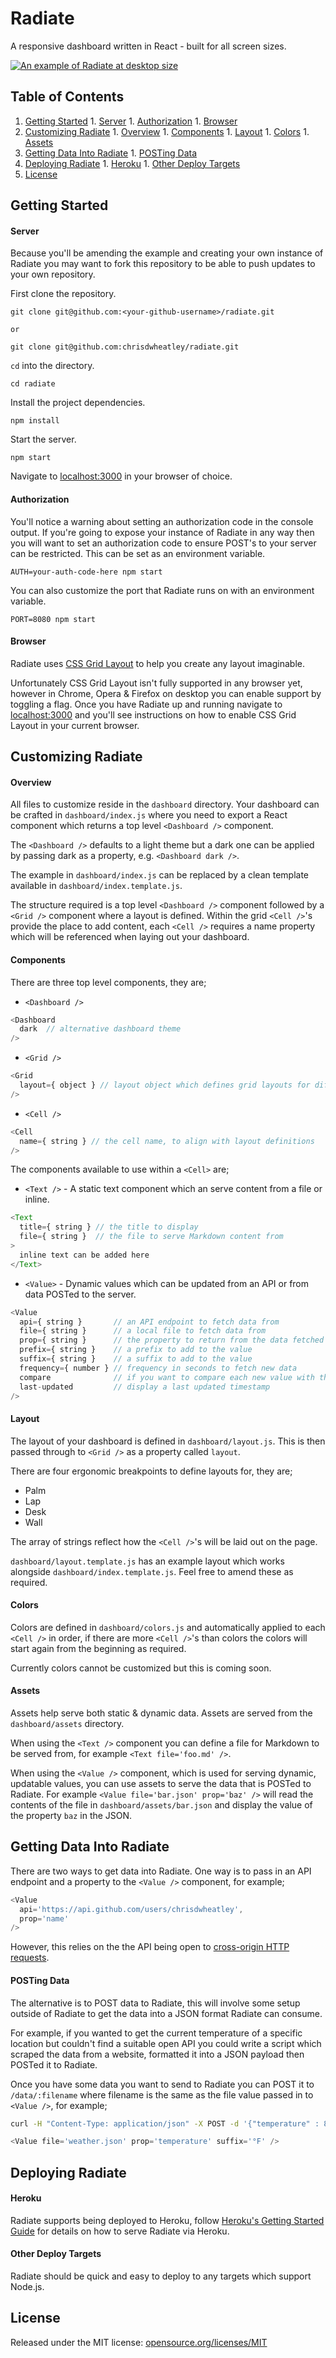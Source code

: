 # Radiate

A responsive dashboard written in React - built for all screen sizes.

[![An example of Radiate at desktop size][radiate-example-desk]][image-fullsize-link]

## Table of Contents

  1. [Getting Started](#getting-started)
    1. [Server](#server)
    1. [Authorization](#authorization)
    1. [Browser](#browser)
  1. [Customizing Radiate](#customizing-radiate)
    1. [Overview](#overview)
    1. [Components](#components)
    1. [Layout](#layout)
    1. [Colors](#colors)
    1. [Assets](#assets)
  1. [Getting Data Into Radiate](#getting-data-into-radiate)
    1. [POSTing Data](#posting-data)
  1. [Deploying Radiate](#deploying-radiate)
    1. [Heroku](#heroku)
    1. [Other Deploy Targets](#other-deploy-targets)
  1. [License](#license)

## Getting Started

#### Server

Because you'll be amending the example and creating your own instance of Radiate  you may want to fork this repository to be able to push updates to your own repository.

First clone the repository.

```
git clone git@github.com:<your-github-username>/radiate.git

or

git clone git@github.com:chrisdwheatley/radiate.git
```

`cd` into the directory.

```
cd radiate
```

Install the project dependencies.

```
npm install
```

Start the server.

```
npm start
```

Navigate to [localhost:3000](http://localhost:3000) in your browser of choice.

#### Authorization

You'll notice a warning about setting an authorization code in the console output. If you're going to expose your instance of Radiate in any way then you will want to set an authorization code to ensure POST's to your server can be restricted. This can be set as an environment variable.

```
AUTH=your-auth-code-here npm start
```

You can also customize the port that Radiate runs on with an environment variable.

```
PORT=8080 npm start
```

#### Browser

Radiate uses [CSS Grid Layout](http://gridbyexample.com/examples/) to help you create any layout imaginable.

Unfortunately CSS Grid Layout isn't fully supported in any browser yet, however in Chrome, Opera & Firefox on desktop you can enable support by toggling a flag.
Once you have Radiate up and running navigate to [localhost:3000](http://localhost:3000) and you'll see instructions on how to enable CSS Grid Layout in your current browser.

## Customizing Radiate

#### Overview

All files to customize reside in the `dashboard` directory. Your dashboard can be crafted in `dashboard/index.js` where you need to export a React component which returns a top level `<Dashboard />` component.

The `<Dashboard />` defaults to a light theme but a dark one can be applied by passing dark as a property, e.g. `<Dashboard dark />`.

The example in `dashboard/index.js` can be replaced by a clean template available in `dashboard/index.template.js`.

The structure required is a top level `<Dashboard />` component followed by a `<Grid />` component where a layout is defined. Within the grid `<Cell />`'s provide the place to add content, each `<Cell />` requires a name property which will be referenced when laying out your dashboard.

#### Components

There are three top level components, they are;

* `<Dashboard />`

```js
<Dashboard
  dark  // alternative dashboard theme
/>
```

* `<Grid />`

```js
<Grid
  layout={ object } // layout object which defines grid layouts for different dashboard sizes
/>
```

* `<Cell />`

```js
<Cell
  name={ string } // the cell name, to align with layout definitions
/>
```

The components available to use within a `<Cell>` are;

* `<Text />` - A static text component which an serve content from a file or inline.

```js
<Text
  title={ string } // the title to display
  file={ string }  // the file to serve Markdown content from
>
  inline text can be added here
</Text>
```

* `<Value>` - Dynamic values which can be updated from an API or from data POSTed to the server.

```js
<Value
  api={ string }       // an API endpoint to fetch data from
  file={ string }      // a local file to fetch data from
  prop={ string }      // the property to return from the data fetched
  prefix={ string }    // a prefix to add to the value
  suffix={ string }    // a suffix to add to the value
  frequency={ number } // frequency in seconds to fetch new data
  compare              // if you want to compare each new value with the previous one provided
  last-updated         // display a last updated timestamp
/>
```

#### Layout

The layout of your dashboard is defined in `dashboard/layout.js`. This is then passed through to `<Grid />` as a property called `layout`.

There are four ergonomic breakpoints to define layouts for, they are;

* Palm
* Lap
* Desk
* Wall

The array of strings reflect how the `<Cell />`'s will be laid out on the page.

`dashboard/layout.template.js` has an example layout which works alongside `dashboard/index.template.js`. Feel free to amend these as required.

#### Colors

Colors are defined in `dashboard/colors.js` and automatically applied to each `<Cell />` in order, if there are more `<Cell />`'s than colors the colors will start again from the beginning as required.

Currently colors cannot be customized but this is coming soon.

#### Assets

Assets help serve both static & dynamic data. Assets are served from the `dashboard/assets` directory.

When using the `<Text />` component you can define a file for Markdown to be served from, for example `<Text file='foo.md' />`.

When using the `<Value />` component, which is used for serving dynamic, updatable values, you can use assets to serve the data that is POSTed to Radiate. For example `<Value file='bar.json' prop='baz' />` will read the contents of the file in `dashboard/assets/bar.json` and display the value of the property `baz` in the JSON.

## Getting Data Into Radiate

There are two ways to get data into Radiate. One way is to pass in an API endpoint and a property to the `<Value />` component, for example;

```js
<Value
  api='https://api.github.com/users/chrisdwheatley',
  prop='name'
/>
```

However, this relies on the the API being open to [cross-origin HTTP requests](https://developer.mozilla.org/en-US/docs/Web/HTTP/Access_control_CORS).

#### POSTing Data

The alternative is to POST data to Radiate, this will involve some setup outside of Radiate to get the data into a JSON format Radiate can consume.

For example, if you wanted to get the current temperature of a specific location but couldn't find a suitable open API you could write a script which scraped the data from a website, formatted it into a JSON payload then POSTed it to Radiate.

Once you have some data you want to send to Radiate you can POST it to `/data/:filename` where filename is the same as the file value passed in to `<Value />`, for example;

```bash
curl -H "Content-Type: application/json" -X POST -d '{"temperature" : 80}' http://localhost:3000/data/weather.json
```

```js
<Value file='weather.json' prop='temperature' suffix='°F' />
```

## Deploying Radiate

#### Heroku

Radiate supports being deployed to Heroku, follow [Heroku's Getting Started Guide](https://devcenter.heroku.com/articles/getting-started-with-nodejs#introduction) for details on how to serve Radiate via Heroku.

#### Other Deploy Targets

Radiate should be quick and easy to deploy to any targets which support Node.js.

## License

Released under the MIT license: [opensource.org/licenses/MIT](http://opensource.org/licenses/MIT)

[image-fullsize-link]: https://raw.githubusercontent.com/chrisdwheatley/radiate/master/docs/assets/radiate-example-desk.png
[radiate-example-desk]: /docs/assets/radiate-example-desk.png
